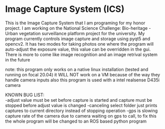 # Image Capture System (ICS)
This is the Image Capture System that I am programing for my honor project. I am working on the National Science Challenge: Bio-heritage - Urban vegetation surveillance platform project for the university. My program currently controls image capture and storage using pyqt5 and opencv2. It has two modes for taking photos one where the program will auto-adjust the exposure value, this value can be overridden in the gui. There is more to come like image recognition and an image retrival system in the future

note: this program only works on a native linux installation (tested and running on focal 20.04) it WILL NOT work on a VM because of the way they handle camera inputs also this program is used with 
a intel realsense D435i camera

  KNOWN BUG LIST:  
  -adjust value must be set before capture is started and capture must be stopped before adjust value is changed
    -canceling select folder just prints captures to current directory instead of stopping operation
      -gps is slowing capture rate of the camera due to camera waiting on gps to call, to fix this the whole program will be changed to an ROS based python        program 


